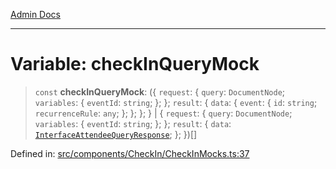 [Admin Docs](/)

---

# Variable: checkInQueryMock

> `const` **checkInQueryMock**: (\{ `request`: \{ `query`: `DocumentNode`; `variables`: \{ `eventId`: `string`; \}; \}; `result`: \{ `data`: \{ `event`: \{ `id`: `string`; `recurrenceRule`: `any`; \}; \}; \}; \} \| \{ `request`: \{ `query`: `DocumentNode`; `variables`: \{ `eventId`: `string`; \}; \}; `result`: \{ `data`: [`InterfaceAttendeeQueryResponse`](../../../../types/CheckIn/interface/interfaces/InterfaceAttendeeQueryResponse.md); \}; \})[]

Defined in: [src/components/CheckIn/CheckInMocks.ts:37](https://github.com/PalisadoesFoundation/talawa-admin/blob/main/src/components/CheckIn/CheckInMocks.ts#L37)
